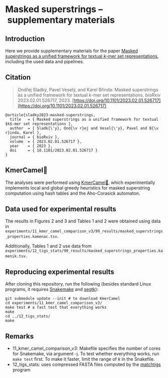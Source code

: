 # Masked superstrings – supplementary materials

## Introduction

Here we provide supplementary materials for the paper [Masked superstrings as a unified framework for textual *k*-mer set representations](https://doi.org/10.1101/2023.02.01.526717), including the used data and pipelines.

## Citation

> Ondřej Sladký, Pavel Veselý, and Karel Břinda: Masked superstrings as a unified framework for textual *k*-mer set representations. *bioRxiv* 2023.02.01.526717, 2023.
[https://doi.org/10.1101/2023.02.01.526717](https://doi.org/10.1101/2023.02.01.526717)

```
@article{sladky2023-masked-superstrings,
  title   = { Masked superstrings as a unified framework for textual $k$-mer set representations },
  author  = { Sladk{\'y}, Ond{\v r}ej and Vesel{\'y}, Pavel and B{\v r}inda, Karel },
  journal = { bioRxiv },
  volume  = { 2023.02.01.526717 },
  year    = { 2023 },
  doi     = { 10.1101/2023.02.01.526717 }
}
```

## KmerCamel🐫

The analyses were performed using [KmerCamel🐫](https://github.com/GordonHoklinder/kmercamel),
which experimentally implements local and global greedy heuristics for masked superstring
computation using hash tables and the Aho-Corasick automaton.
  
## Data used for experimental results
The results in Figures 2 and 3 and Tables 1 and 2 were obtained using data in `experiments/11_kmer_camel_comparison_v3/99_results/masked_superstrings_properties.kamenac.tsv`.

Additionally, Tables 1 and 2 use data from `experiments/12_tigs_stats/99_results/masked_superstrings_properties.kamenik.tsv`.

## Reproducing experimental results
After cloning this repository, run the following (besides standard Linux programs, it requires [Snakemake](https://snakemake.readthedocs.io/en/stable/) and [seqtk](https://github.com/lh3/seqtk)):
```
git submodule update --init # to download KmerCamel
cd experiments/11_kmer_camel_comparison_v3/
make test # a fast test that everything works
make
cd ../12_tigs_stats/
make
```

## Remarks

- 11_kmer_camel_comparison_v3: Makefile specifies the number of cores for Snakemake, via argument -j. To test whether everything works, run `make test` first. To make it faster, limit the range of *k* in the Snakefile.
- 12_tigs_stats: uses compressed FASTA files computed by the [matchtigs](https://github.com/algbio/matchtigs) program

